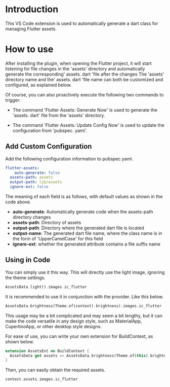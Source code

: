 # Introduction

This VS Code extension is used to automatically generate a dart class for managing Flutter assets.



# How to use

After installing the plugin, when opening the Flutter project, it will start listening for file changes in the 'assets' directory and automatically generate the corresponding' assets. dart 'file after the changes The 'assets' directory name and the' assets. dart 'file name can both be customized and configured, as explained below.

Of course, you can also proactively execute the following two commands to trigger:

- The command 'Flutter Assets: Generate Now' is used to generate the 'assets. dart' file from the 'assets' directory.

- The command 'Flutter Assets: Update Config Now' is used to update the configuration from 'pubspec. yaml'.



## Add Custom Configuration

Add the following configuration information to pubspec.yaml.

```yaml
flutter-assets:
	auto-generate: false
  assets-path: assets
  output-path: lib/assets
  ignore-ext: false
```

The meaning of each field is as follows, with default values as shown in the code above.

- **auto-generate**: Automatically generate code when the assets-path directory changes
- **assets-path**: Directory of assets
- **output-path**: Directory where the generated dart file is located
- **output-name**: The generated dart file name, where the class name is in the form of 'UpperCamelCase' for this field
- **ignore-ext**: whether the generated attribute contains a file suffix name



## Using in Code

You can simply use it this way. This will directly use the light image, ignoring the theme settings.

```dart
AssetsData.light().images.ic_flutter
```

It is recommended to use it in conjunction with the provider. Like this below.

```dart
AssetsData.brightness(Theme.of(context).brightness).images.ic_flutter
```

This usage may be a bit complicated and may seem a bit lengthy, but it can make the code versatile in any design style, such as MaterialApp, CupertinoApp, or other desktop style designs.

For ease of use, you can write your own extension for BuildContext, as shown below.

```dart
extension AssetsExt on BuildContext {
  AssetsData get assets => AssetsData.brightness(Theme.of(this).brightness);
}
```

Then, you can easily obtain the required assets.

```dart
context.assets.images.ic_flutter
```



